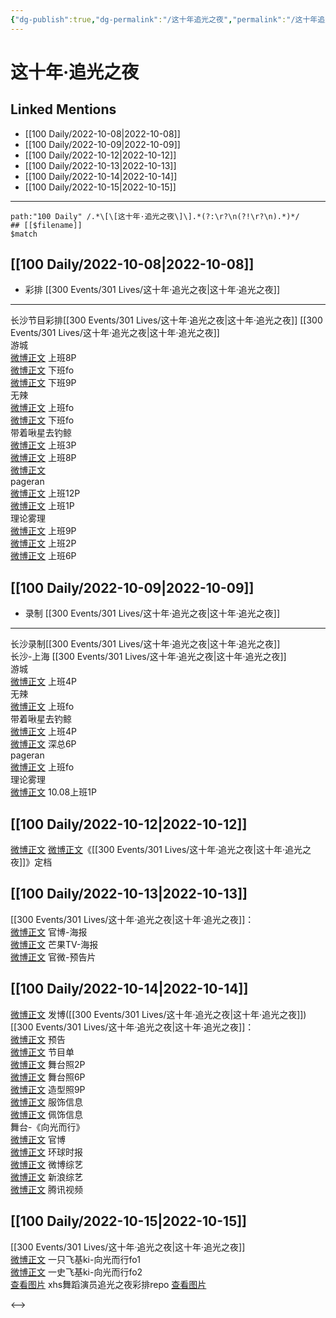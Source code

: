 ```yaml
---
{"dg-publish":true,"dg-permalink":"/这十年追光之夜","permalink":"/这十年追光之夜/","title":"这十年·追光之夜","tags":[null],"created":"2022-11-13T02:17:09.000+08:00","updated":"2023-04-10T16:32:28.446+08:00"}
---
```


# 这十年·追光之夜

## Linked Mentions
- [[100 Daily/2022-10-08\|2022-10-08]]
- [[100 Daily/2022-10-09\|2022-10-09]]
- [[100 Daily/2022-10-12\|2022-10-12]]
- [[100 Daily/2022-10-13\|2022-10-13]]
- [[100 Daily/2022-10-14\|2022-10-14]]
- [[100 Daily/2022-10-15\|2022-10-15]]


---

```expander
path:"100 Daily" /.*\[\[这十年·追光之夜\]\].*(?:\r?\n(?!\r?\n).*)*/
## [[$filename]]
$match
```
## [[100 Daily/2022-10-08\|2022-10-08]]
  - 彩排 [[300 Events/301 Lives/这十年·追光之夜\|这十年·追光之夜]]
---
长沙节目彩排[[300 Events/301 Lives/这十年·追光之夜\|这十年·追光之夜]]
[[300 Events/301 Lives/这十年·追光之夜\|这十年·追光之夜]]  
游城  
[微博正文](http://weibo.com/1801743981/M9me9g6LQ) 上班8P  
[微博正文](http://weibo.com/1801743981/M9n5Wvl8F) 下班fo  
[微博正文](https://weibo.com/1801743981/M9n7LkMjU) 下班9P  
无辣  
[微博正文](http://weibo.com/7495641082/M9mg1r2s9) 上班fo  
[微博正文](https://weibo.com/7495641082/M9n8P0cbf) 下班fo  
带着啾星去钓鲸  
[微博正文](http://weibo.com/3246571812/M9mcWupJl) 上班3P  
[微博正文](http://weibo.com/3246571812/M9mn8jyoA) 上班8P  
[微博正文](http://weibo.com/3246571812/M9mK10ePe)  
pageran  
[微博正文](http://weibo.com/7633014126/M9mozbLfS) 上班12P  
[微博正文](https://weibo.com/7633014126/M9olZcpzv) 上班1P  
理论雾理  
[微博正文](http://weibo.com/7458115630/M9mzo04Ob) 上班9P  
[微博正文](https://weibo.com/7458115630/M9mOWeJGl) 上班2P  
[微博正文](https://weibo.com/7458115630/M9ncuuB9m) 上班6P
## [[100 Daily/2022-10-09\|2022-10-09]]
  - 录制 [[300 Events/301 Lives/这十年·追光之夜\|这十年·追光之夜]]
---
长沙录制[[300 Events/301 Lives/这十年·追光之夜\|这十年·追光之夜]]  
长沙-上海
[[300 Events/301 Lives/这十年·追光之夜\|这十年·追光之夜]]  
游城  
[微博正文](http://weibo.com/1801743981/M9vaDpjyy) 上班4P  
无辣  
[微博正文](http://weibo.com/7495641082/M9vmAb7zQ) 上班fo  
带着啾星去钓鲸  
[微博正文](http://weibo.com/3246571812/M9veXsbiY) 上班4P  
[微博正文](https://weibo.com/3246571812/M9whqw5Pw) 深总6P  
pageran  
[微博正文](https://weibo.com/7633014126/M9xAw6OnZ) 上班fo  
理论雾理  
[微博正文](http://weibo.com/7458115630/M9v69jECe) 10.08上班1P

## [[100 Daily/2022-10-12\|2022-10-12]]
[微博正文](http://weibo.com/2539323341/M9Wv7rT4t) [微博正文](http://weibo.com/1638629382/M9XwyweP4)《[[300 Events/301 Lives/这十年·追光之夜\|这十年·追光之夜]]》定档
## [[100 Daily/2022-10-13\|2022-10-13]]
[[300 Events/301 Lives/这十年·追光之夜\|这十年·追光之夜]]：  
[微博正文](http://weibo.com/2539323341/Ma6lyDtfu) 官博-海报  
[微博正文](http://weibo.com/1663088660/Ma9uo5Zx4) 芒果TV-海报  
[微博正文](http://weibo.com/2539323341/Ma9LG9N0M) 官微-预告片
## [[100 Daily/2022-10-14\|2022-10-14]]
[微博正文](http://weibo.com/1736988591/MajIJw5xY) 发博([[300 Events/301 Lives/这十年·追光之夜\|这十年·追光之夜]])
[[300 Events/301 Lives/这十年·追光之夜\|这十年·追光之夜]]：  
[微博正文](http://weibo.com/2539323341/Mahb7yvLH) 预告  
[微博正文](http://weibo.com/2539323341/MaifXfLDB) 节目单  
[微博正文](http://weibo.com/2539323341/MajYH7l5x) 舞台照2P  
[微博正文](https://weibo.com/7478855230/MajJjA9uk) 舞台照6P  
[微博正文](http://weibo.com/7478855230/Maj6dDK22) 造型照9P  
[微博正文](http://weibo.com/7710473200/Maj80cZMS) 服饰信息  
[微博正文](http://weibo.com/5538325101/MajtM1yy0) 佩饰信息  
舞台-《向光而行》  
[微博正文](http://weibo.com/2539323341/MajF1lXLS) 官博  
[微博正文](http://weibo.com/7442413095/Majb8fJZQ) 环球时报  
[微博正文](http://weibo.com/2110705772/MajuTac03) 微博综艺  
[微博正文](https://weibo.com/1878335471/MajHBt5O2) 新浪综艺  
[微博正文](https://m.weibo.cn/2591595652/4824594031316266) 腾讯视频
## [[100 Daily/2022-10-15\|2022-10-15]]
[[300 Events/301 Lives/这十年·追光之夜\|这十年·追光之夜]]  
[微博正文](https://m.weibo.cn/5681649467/4824837594286798) 一只飞基ki-向光而行fo1  
[微博正文](https://m.weibo.cn/5681649467/4824899577186039) 一史飞基ki-向光而行fo2  
[查看图片](https://wx2.sinaimg.cn/large/0088n2Pggy1h76dlt47ohj30hs169gqt.jpg) xhs舞蹈演员追光之夜彩排repo [查看图片](https://wx2.sinaimg.cn/large/0088n2Pggy1h76dloy93uj30k00zkn13.jpg)

<-->
